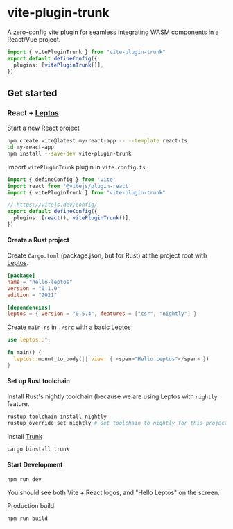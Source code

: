 # vite-plugin-trunk

A zero-config vite plugin for seamless integrating WASM components in a React/Vue project.

```ts
import { vitePluginTrunk } from "vite-plugin-trunk"
export default defineConfig({
  plugins: [vitePluginTrunk()],
})
```

## Get started

### React + [Leptos](https://leptos.dev/)

Start a new React project
```sh
npm create vite@latest my-react-app -- --template react-ts
cd my-react-app
npm install --save-dev vite-plugin-trunk
```

Import `vitePluginTrunk` plugin in `vite.config.ts`.
```ts
import { defineConfig } from 'vite'
import react from '@vitejs/plugin-react'
import { vitePluginTrunk } from "vite-plugin-trunk"

// https://vitejs.dev/config/
export default defineConfig({
  plugins: [react(), vitePluginTrunk()],
})
```

#### Create a Rust project

Create `Cargo.toml` (package.json, but for Rust) at the project root with [Leptos](https://leptos.dev/).
```toml
[package]
name = "hello-leptos"
version = "0.1.0"
edition = "2021"

[dependencies]
leptos = { version = "0.5.4", features = ["csr", "nightly"] }
```

Create `main.rs` in `./src` with a basic [Leptos](https://leptos.dev/) 
```rust
use leptos::*;

fn main() {
  leptos::mount_to_body(|| view! { <span>"Hello Leptos"</span> })
}
```

#### Set up Rust toolchain

Install Rust's nightly toolchain (because we are using Leptos with `nightly` feature.
```sh
rustup toolchain install nightly
rustup override set nightly # set toolchain to nightly for this project 
```

Install [Trunk](https://trunkrs.dev/)
```sh
cargo binstall trunk
```

#### Start Development

```
npm run dev
```

You should see both Vite + React logos, and "Hello Leptos" on the screen.

Production build
```
npm run build
```
